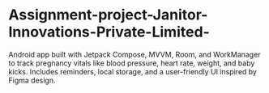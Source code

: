 # Assignment-project-Janitor-Innovations-Private-Limited-
Android app built with Jetpack Compose, MVVM, Room, and WorkManager to track pregnancy vitals like blood pressure, heart rate, weight, and baby kicks. Includes reminders, local storage, and a user-friendly UI inspired by Figma design.
